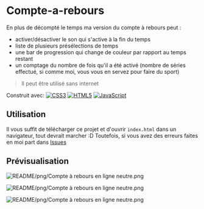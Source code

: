# Compte-a-rebours

En plus de décompté le temps ma version du compte à rebours peut :

- activer/désactiver le son qui s'active à la fin du temps
- liste de plusieurs présélections de temps
- une bar de progression qui change de couleur par rapport au temps restant
- un comptage du nombre de fois qu'il a été activé (nombre de séries effectué, si comme moi, vous vous en servez pour faire du sport)

> Il peut être utilisé sans internet

Construit avec: [![CSS3](https://img.shields.io/badge/-CSS3-1572B6?style=flat-square&logo=css3&logoColor=white)](https://developer.mozilla.org/fr/docs/Web/CSS) [![HTML5](https://img.shields.io/badge/-HTML5-E34F26?style=flat-square&logo=html5&logoColor=white)](https://developer.mozilla.org/fr/docs/Web/HTML) [![JavaScript](https://img.shields.io/badge/-JavaScript-323330?style=flat-square&logo=javascript&logoColor=F7DF1E)](https://developer.mozilla.org/fr/docs/Learn/JavaScript)

## Utilisation

Il vous suffit de télécharger ce projet et d'ouvrir ``index.html`` dans un navigateur, tout devrait marcher :D
Toutefois, si vous avez des erreurs faites en moi part dans [Issues](https://github.com/JLP0578/Compte-a-rebours/issues)

## Prévisualisation

![README/png/Compte à rebours en ligne neutre.png](https://github.com/JLP0578/Compte-a-rebours/blob/5be395ca06001c53943b7a4d841769d41395c163/README/png/Compte%20%C3%A0%20rebours%20en%20ligne%20neutre.png)

![README/png/Compte à rebours en ligne neutre.png](https://github.com/JLP0578/Compte-a-rebours/blob/5be395ca06001c53943b7a4d841769d41395c163/README/png/Compte%20%C3%A0%20rebours%20en%20ligne%20en%20marche%2041s.png)

![README/png/Compte à rebours en ligne neutre.png](https://github.com/JLP0578/Compte-a-rebours/blob/5be395ca06001c53943b7a4d841769d41395c163/README/png/Compte%20%C3%A0%20rebours%20en%20ligne%20en%20marche%209s.png)

